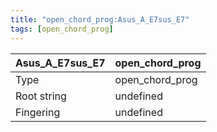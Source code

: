 ```yaml
---
title: "open_chord_prog:Asus_A_E7sus_E7"
tags: [open_chord_prog]
---
```


|Asus_A_E7sus_E7|open_chord_prog|
|---|---|
|Type|open_chord_prog|
|Root string|undefined|
|Fingering|undefined|

